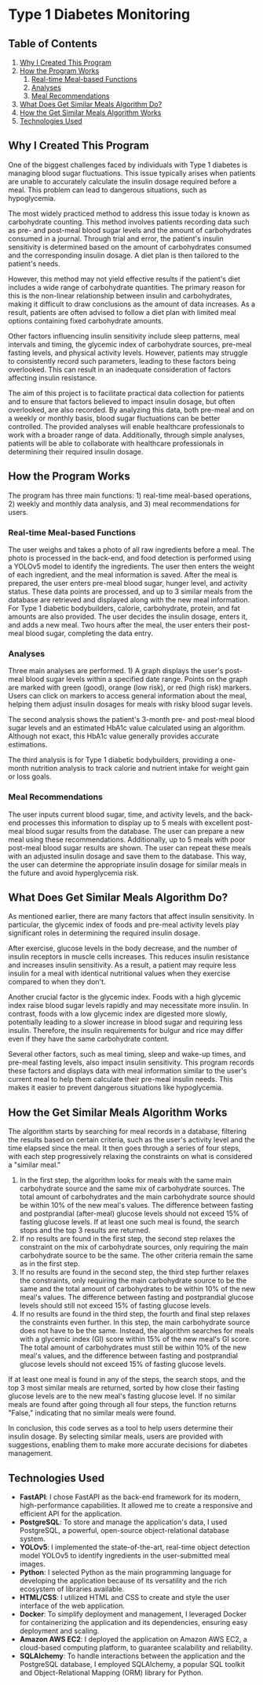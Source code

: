 # Type 1 Diabetes Monitoring

## Table of Contents
1. [Why I Created This Program](#why-i-created-this-program)
2. [How the Program Works](#how-the-program-works)
    1. [Real-time Meal-based Functions](#real-time-meal-based-functions)
    2. [Analyses](#analyses)
    3. [Meal Recommendations](#meal-recommendations)
3. [What Does Get Similar Meals Algorithm Do?](#what-does-get-similar-meals-algorithm-do)
4. [How the Get Similar Meals Algorithm Works](#how-the-get-similar-meals-algorithm-works)
5. [Technologies Used](#technologies-used)


## Why I Created This Program

One of the biggest challenges faced by individuals with Type 1 diabetes is managing blood sugar fluctuations. This issue typically arises when patients are unable to accurately calculate the insulin dosage required before a meal. This problem can lead to dangerous situations, such as hypoglycemia.

The most widely practiced method to address this issue today is known as carbohydrate counting. This method involves patients recording data such as pre- and post-meal blood sugar levels and the amount of carbohydrates consumed in a journal. Through trial and error, the patient's insulin sensitivity is determined based on the amount of carbohydrates consumed and the corresponding insulin dosage. A diet plan is then tailored to the patient's needs.

However, this method may not yield effective results if the patient's diet includes a wide range of carbohydrate quantities. The primary reason for this is the non-linear relationship between insulin and carbohydrates, making it difficult to draw conclusions as the amount of data increases. As a result, patients are often advised to follow a diet plan with limited meal options containing fixed carbohydrate amounts.

Other factors influencing insulin sensitivity include sleep patterns, meal intervals and timing, the glycemic index of carbohydrate sources, pre-meal fasting levels, and physical activity levels. However, patients may struggle to consistently record such parameters, leading to these factors being overlooked. This can result in an inadequate consideration of factors affecting insulin resistance.

The aim of this project is to facilitate practical data collection for patients and to ensure that factors believed to impact insulin dosage, but often overlooked, are also recorded. By analyzing this data, both pre-meal and on a weekly or monthly basis, blood sugar fluctuations can be better controlled. The provided analyses will enable healthcare professionals to work with a broader range of data. Additionally, through simple analyses, patients will be able to collaborate with healthcare professionals in determining their required insulin dosage.  

## How the Program Works

The program has three main functions: 1) real-time meal-based operations, 2) weekly and monthly data analysis, and 3) meal recommendations for users.

### Real-time Meal-based Functions

The user weighs and takes a photo of all raw ingredients before a meal. The photo is processed in the back-end, and food detection is performed using a YOLOv5 model to identify the ingredients. The user then enters the weight of each ingredient, and the meal information is saved. After the meal is prepared, the user enters pre-meal blood sugar, hunger level, and activity status. These data points are processed, and up to 3 similar meals from the database are retrieved and displayed along with the new meal information. For Type 1 diabetic bodybuilders, calorie, carbohydrate, protein, and fat amounts are also provided. The user decides the insulin dosage, enters it, and adds a new meal. Two hours after the meal, the user enters their post-meal blood sugar, completing the data entry.

### Analyses

Three main analyses are performed. 1) A graph displays the user's post-meal blood sugar levels within a specified date range. Points on the graph are marked with green (good), orange (low risk), or red (high risk) markers. Users can click on markers to access general information about the meal, helping them adjust insulin dosages for meals with risky blood sugar levels.

The second analysis shows the patient's 3-month pre- and post-meal blood sugar levels and an estimated HbA1c value calculated using an algorithm. Although not exact, this HbA1c value generally provides accurate estimations.

The third analysis is for Type 1 diabetic bodybuilders, providing a one-month nutrition analysis to track calorie and nutrient intake for weight gain or loss goals.

### Meal Recommendations

The user inputs current blood sugar, time, and activity levels, and the back-end processes this information to display up to 5 meals with excellent post-meal blood sugar results from the database. The user can prepare a new meal using these recommendations. Additionally, up to 5 meals with poor post-meal blood sugar results are shown. The user can repeat these meals with an adjusted insulin dosage and save them to the database. This way, the user can determine the appropriate insulin dosage for similar meals in the future and avoid hyperglycemia risk.

## What Does Get Similar Meals Algorithm Do?

As mentioned earlier, there are many factors that affect insulin sensitivity. In particular, the glycemic index of foods and pre-meal activity levels play significant roles in determining the required insulin dosage.

After exercise, glucose levels in the body decrease, and the number of insulin receptors in muscle cells increases. This reduces insulin resistance and increases insulin sensitivity. As a result, a patient may require less insulin for a meal with identical nutritional values when they exercise compared to when they don't.

Another crucial factor is the glycemic index. Foods with a high glycemic index raise blood sugar levels rapidly and may necessitate more insulin. In contrast, foods with a low glycemic index are digested more slowly, potentially leading to a slower increase in blood sugar and requiring less insulin. Therefore, the insulin requirements for bulgur and rice may differ even if they have the same carbohydrate content.

Several other factors, such as meal timing, sleep and wake-up times, and pre-meal fasting levels, also impact insulin sensitivity. This program records these factors and displays data with meal information similar to the user's current meal to help them calculate their pre-meal insulin needs. This makes it easier to prevent dangerous situations like hypoglycemia.

## How the Get Similar Meals Algorithm Works

The algorithm starts by searching for meal records in a database, filtering the results based on certain criteria, such as the user's activity level and the time elapsed since the meal. It then goes through a series of four steps, with each step progressively relaxing the constraints on what is considered a "similar meal."

1. In the first step, the algorithm looks for meals with the same main carbohydrate source and the same mix of carbohydrate sources. The total amount of carbohydrates and the main carbohydrate source should be within 10% of the new meal's values. The difference between fasting and postprandial (after-meal) glucose levels should not exceed 15% of fasting glucose levels. If at least one such meal is found, the search stops and the top 3 results are returned.
2. If no results are found in the first step, the second step relaxes the constraint on the mix of carbohydrate sources, only requiring the main carbohydrate source to be the same. The other criteria remain the same as in the first step.
3. If no results are found in the second step, the third step further relaxes the constraints, only requiring the main carbohydrate source to be the same and the total amount of carbohydrates to be within 10% of the new meal's values. The difference between fasting and postprandial glucose levels should still not exceed 15% of fasting glucose levels.
4. If no results are found in the third step, the fourth and final step relaxes the constraints even further. In this step, the main carbohydrate source does not have to be the same. Instead, the algorithm searches for meals with a glycemic index (GI) score within 15% of the new meal's GI score. The total amount of carbohydrates must still be within 10% of the new meal's values, and the difference between fasting and postprandial glucose levels should not exceed 15% of fasting glucose levels.

If at least one meal is found in any of the steps, the search stops, and the top 3 most similar meals are returned, sorted by how close their fasting glucose levels are to the new meal's fasting glucose level. If no similar meals are found after going through all four steps, the function returns "False," indicating that no similar meals were found.

In conclusion, this code serves as a tool to help users determine their insulin dosage. By selecting similar meals, users are provided with suggestions, enabling them to make more accurate decisions for diabetes management.

## Technologies Used

- **FastAPI**: I chose FastAPI as the back-end framework for its modern, high-performance capabilities. It allowed me to create a responsive and efficient API for the application.
- **PostgreSQL**: To store and manage the application's data, I used PostgreSQL, a powerful, open-source object-relational database system.
- **YOLOv5**: I implemented the state-of-the-art, real-time object detection model YOLOv5 to identify ingredients in the user-submitted meal images.
- **Python**: I selected Python as the main programming language for developing the application because of its versatility and the rich ecosystem of libraries available.
- **HTML/CSS**: I utilized HTML and CSS to create and style the user interface of the web application.
- **Docker**: To simplify deployment and management, I leveraged Docker for containerizing the application and its dependencies, ensuring easy deployment and scaling.
- **Amazon AWS EC2**: I deployed the application on Amazon AWS EC2, a cloud-based computing platform, to guarantee scalability and reliability.
- **SQLAlchemy**: To handle interactions between the application and the PostgreSQL database, I employed SQLAlchemy, a popular SQL toolkit and Object-Relational Mapping (ORM) library for Python.
